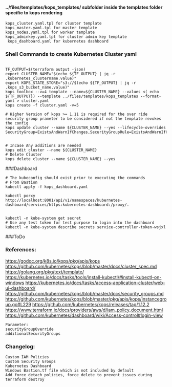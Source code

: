#### ../files/templates/kops_templates/ subfolder inside the templates folder specific to kops rendering

```
kops_cluster.yaml.tpl for cluster template
kops_master.yaml.tpl for master template
kops_nodes.yaml.tpl for worker template
kops_adminkey.yaml.tpl for cluster admin key template
 kops_dashboard.yaml for kubernetes dashboard

```


### Shell Commands to create Kubernetes Cluster yaml

```

TF_OUTPUT=$(terraform output -json)
export CLUSTER_NAME="$(echo ${TF_OUTPUT} | jq -r .kubernetes_clustername.value)"
export KOPS_STATE_STORE="s3://$(echo ${TF_OUTPUT} | jq -r .kops_s3_bucket_name.value)"
kops toolbox --v=4 template --name=${CLUSTER_NAME} --values <( echo ${TF_OUTPUT}) --template ../files/templates/kops_templates --format-yaml > cluster.yaml
kops create -f cluster.yaml -v=5

# Higher Version of kops >= 1.11 is required for the over ride security group prameter to be considered if not the template revokes the config 
kops update cluster --name ${CLUSTER_NAME} --yes --lifecycle-overrides SecurityGroup=ExistsAndWarnIfChanges,SecurityGroupRule=ExistsAndWarnIfChanges


# Incase Any additions are needed
kops edit cluster --name ${CLUSTER_NAME}
# Delete Cluster 
kops delete cluster --name ${CLUSTER_NAME} --yes

```
###Dashboard

```
# The kubeconfig should exist prior to executing the commands
# From Bastion
kubectl apply -f kops_dashboard.yaml 

kubectl porxy 
http://localhost:8001/api/v1/namespaces/kubernetes-dashboard/services/https:kubernetes-dashboard:/proxy/.


kubectl -n kube-system get secret
# Use any test token for test purpose to login into the dashboard
kubectl -n kube-system describe secrets service-controller-token-wsjxl
```

###ToDo



### References:

https://godoc.org/k8s.io/kops/pkg/apis/kops
https://github.com/kubernetes/kops/blob/master/docs/cluster_spec.md
https://golang.org/pkg/text/template/
https://kubernetes.io/docs/tasks/tools/install-kubectl/#install-kubectl-on-windows
https://kubernetes.io/docs/tasks/access-application-cluster/web-ui-dashboard/
https://github.com/kubernetes/kops/blob/master/docs/security_groups.md
https://github.com/kubernetes/kops/blob/master/pkg/apis/kops/instancegroup.go#L229
https://github.com/kubernetes/kops/releases/tag/1.12.2 
https://www.terraform.io/docs/providers/aws/d/iam_policy_document.html
https://github.com/kubernetes/dashboard/wiki/Access-control#login-view

```
Parameter: 
securityGroupOverride
additionalSecurityGroups
```


### Changelog: 

```
Custom IAM Policies
Custom Security Groups 
Kubernetes Dashboard
Windows Bastion.tf file which is not included by default
Add force_detach_policies, force_delete to prevent issues during terraform destroy
```